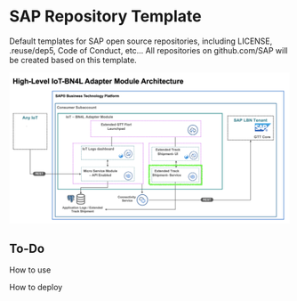 # SAP Repository Template

Default templates for SAP open source repositories, including LICENSE, .reuse/dep5, Code of Conduct, etc... All repositories on github.com/SAP will be created based on this template.

![](../Assets/BN4L_IOT_TS_Ser.png)

## To-Do

How to use

How to deploy
